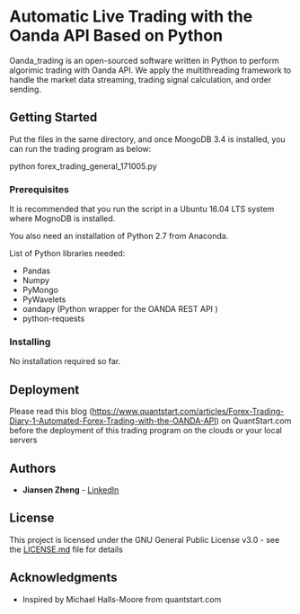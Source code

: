 # Automatic Live Trading with the Oanda API Based on Python

Oanda\_trading is an open-sourced software written in Python to perform algorimic trading with Oanda API. We apply the multithreading framework to handle the market data streaming, trading signal calculation, and order sending. 

## Getting Started
Put the files in the same directory, and once MongoDB 3.4 is installed, you can run the trading program as below:

python forex\_trading\_general\_171005.py


### Prerequisites

It is recommended that you run the script in a Ubuntu 16.04 LTS system where MognoDB is installed. 

You also need an installation of Python 2.7 from Anaconda. 

List of Python libraries needed: 

* Pandas
* Numpy
* PyMongo
* PyWavelets 
* oandapy (Python wrapper for the OANDA REST API )
* python-requests

### Installing

No installation required so far.

## Deployment

Please read this blog (https://www.quantstart.com/articles/Forex-Trading-Diary-1-Automated-Forex-Trading-with-the-OANDA-API) on QuantStart.com before the deployment of this trading program on the clouds or your local servers


## Authors

* **Jiansen Zheng** - [LinkedIn](https://www.linkedin.com/in/jiansen-zheng-b1a10a33/)


## License

This project is licensed under the GNU General Public License v3.0 - see the [LICENSE.md](LICENSE.md) file for details

## Acknowledgments

* Inspired by Michael Halls-Moore from quantstart.com

